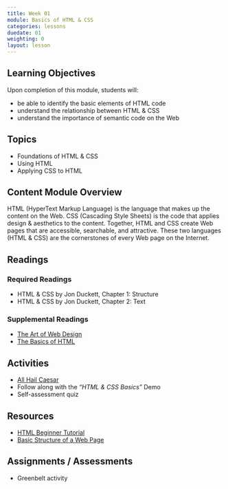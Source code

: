 ```yaml
---
title: Week 01
module: Basics of HTML & CSS
categories: lessons
duedate: 01
weighting: 0
layout: lesson
---
```


## Learning Objectives

Upon completion of this module, students will:

- be able to identify the basic elements of HTML code
- understand the relationship between HTML & CSS
- understand the importance of semantic code on the Web

## Topics

- Foundations of HTML & CSS
- Using HTML
- Applying CSS to HTML

## Content Module Overview

HTML (HyperText Markup Language) is the language that makes up the content on the Web. CSS (Cascading Style Sheets) is the code that applies design & aesthetics to the content. Together, HTML and CSS create Web pages that are accessible, searchable, and attractive. These two languages (HTML & CSS) are the cornerstones of every Web page on the Internet.

## Readings

### Required Readings

- HTML & CSS by Jon Duckett, Chapter 1: Structure
- HTML & CSS by Jon Duckett, Chapter 2: Text

### Supplemental Readings

- [The Art of Web Design](https://youtu.be/3iVVM_DgWY4)
- [The Basics of HTML](https://dev.opera.com/articles/html-basics/)

## Activities

- [All Hail Caesar](/activities/caesar)
- Follow along with the _“HTML & CSS Basics”_ Demo
- Self-assessment quiz

## Resources

- [HTML Beginner Tutorial](http://htmldog.com/guides/html/beginner/)
- [Basic Structure of a Web Page](http://www.sitepoint.com/web-foundations/basic-structure-of-a-web-page/)

## Assignments / Assessments

- Greenbelt activity


                                                        

